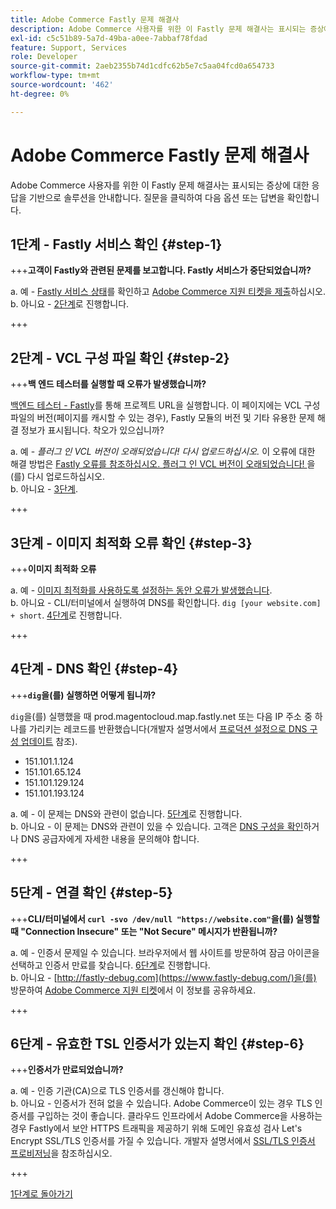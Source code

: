 ```yaml
---
title: Adobe Commerce Fastly 문제 해결사
description: Adobe Commerce 사용자를 위한 이 Fastly 문제 해결사는 표시되는 증상에 대한 응답을 기반으로 솔루션을 안내합니다. 질문을 클릭하여 다음 옵션 또는 답변을 확인합니다.
exl-id: c5c51b89-5a7d-49ba-a0ee-7abbaf78fdad
feature: Support, Services
role: Developer
source-git-commit: 2aeb2355b74d1cdfc62b5e7c5aa04fcd0a654733
workflow-type: tm+mt
source-wordcount: '462'
ht-degree: 0%

---
```


# Adobe Commerce Fastly 문제 해결사

Adobe Commerce 사용자를 위한 이 Fastly 문제 해결사는 표시되는 증상에 대한 응답을 기반으로 솔루션을 안내합니다. 질문을 클릭하여 다음 옵션 또는 답변을 확인합니다.

## 1단계 - Fastly 서비스 확인 {#step-1}

+++**고객이 Fastly와 관련된 문제를 보고합니다. Fastly 서비스가 중단되었습니까?**

a. 예 - [Fastly 서비스 상태](https://status.fastly.com/)를 확인하고 [Adobe Commerce 지원 티켓을 제출](/help/help-center-guide/help-center/magento-help-center-user-guide.md#submit-ticket)하십시오.\
b. 아니요 - [2단계](#step-2)로 진행합니다.

+++

## 2단계 - VCL 구성 파일 확인 {#step-2}

+++**백 엔드 테스터를 실행할 때 오류가 발생했습니까?**

[백엔드 테스터 - Fastly](https://magento-tester.global.ssl.fastly.net/magento-tester/)를 통해 프로젝트 URL을 실행합니다. 이 페이지에는 VCL 구성 파일의 버전(페이지를 캐시할 수 있는 경우), Fastly 모듈의 버전 및 기타 유용한 문제 해결 정보가 표시됩니다. 착오가 있으십니까?

a. 예 - _플러그 인 VCL 버전이 오래되었습니다! 다시 업로드하십시오._ 이 오류에 대한 해결 방법은 [Fastly 오류를 참조하십시오. 플러그 인 VCL 버전이 오래되었습니다! ](/help/troubleshooting/miscellaneous/fastly-error-plugin-vcl-version-is-outdated-please-re-upload.md)을(를) 다시 업로드하십시오.\
b. 아니요 - [3단계](#step-3).

+++

## 3단계 - 이미지 최적화 오류 확인 {#step-3}

+++**이미지 최적화 오류**

a. 예 - [이미지 최적화를 사용하도록 설정하는 동안 오류가 발생했습니다](/help/troubleshooting/miscellaneous/error-enabling-image-optimization-in-magento-commerce.md).\
b. 아니요 - CLI/터미널에서 실행하여 DNS를 확인합니다. `dig [your website.com] + short`. [4단계](#step-4)로 진행합니다.

+++

## 4단계 - DNS 확인 {#step-4}

+++**`dig`을(를) 실행하면 어떻게 됩니까?**

`dig`을(를) 실행했을 때 prod.magentocloud.map.fastly.net 또는 다음 IP 주소 중 하나를 가리키는 레코드를 반환했습니다(개발자 설명서에서 [프로덕션 설정으로 DNS 구성 업데이트](https://experienceleague.adobe.com/ko/docs/commerce-cloud-service/user-guide/launch/checklist#update-dns-configuration-with-production-settings) 참조).

* 151.101.1.124
* 151.101.65.124
* 151.101.129.124
* 151.101.193.124

a. 예 - 이 문제는 DNS와 관련이 없습니다. [5단계](#step-5)로 진행합니다.\
b. 아니요 - 이 문제는 DNS와 관련이 있을 수 있습니다. 고객은 [DNS 구성을 확인](https://experienceleague.adobe.com/ko/docs/commerce-cloud-service/user-guide/launch/checklist#update-dns-configuration-with-production-settings)하거나 DNS 공급자에게 자세한 내용을 문의해야 합니다.

+++

## 5단계 - 연결 확인 {#step-5}

+++**CLI/터미널에서 `curl -svo /dev/null "https://website.com"`을(를) 실행할 때 &quot;Connection Insecure&quot; 또는 &quot;Not Secure&quot; 메시지가 반환됩니까?**

a. 예 - 인증서 문제일 수 있습니다. 브라우저에서 웹 사이트를 방문하여 잠금 아이콘을 선택하고 인증서 만료를 찾습니다. [6단계](#step-6)로 진행합니다.\
b. 아니요 - [http://fastly-debug.com](https://www.fastly-debug.com/)을(를) 방문하여 [Adobe Commerce 지원 티켓](/help/help-center-guide/help-center/magento-help-center-user-guide.md#submit-ticket)에서 이 정보를 공유하세요.

+++

## 6단계 - 유효한 TSL 인증서가 있는지 확인 {#step-6}

+++**인증서가 만료되었습니까?**

a. 예 - 인증 기관(CA)으로 TLS 인증서를 갱신해야 합니다.\
b. 아니요 - 인증서가 전혀 없을 수 있습니다. Adobe Commerce이 있는 경우 TLS 인증서를 구입하는 것이 좋습니다. 클라우드 인프라에서 Adobe Commerce을 사용하는 경우 Fastly에서 보안 HTTPS 트래픽을 제공하기 위해 도메인 유효성 검사 Let&#39;s Encrypt SSL/TLS 인증서를 가질 수 있습니다. 개발자 설명서에서 [SSL/TLS 인증서 프로비저닝](https://experienceleague.adobe.com/ko/docs/commerce-cloud-service/user-guide/cdn/setup-fastly/fastly-configuration#provision-ssltls-certificates)을 참조하십시오.

+++

[1단계로 돌아가기](#step-1)
